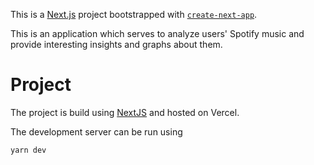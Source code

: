 This is a [Next.js](https://nextjs.org/) project bootstrapped with [`create-next-app`](https://github.com/vercel/next.js/tree/canary/packages/create-next-app).

This is an application which serves to analyze users' Spotify music and provide interesting insights and graphs about them.

Project
=======
The project is build using [NextJS](https://nextjs.org) and hosted on Vercel.

The development server can be run using
```
yarn dev
```
